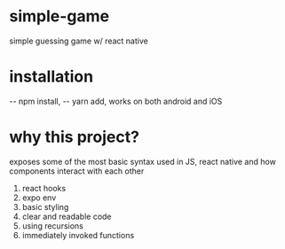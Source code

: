 # simple-game
simple guessing game w/ react native 

# installation
--  npm install,
--  yarn add, 
works on both android and iOS

# why this project?
exposes some of the  most basic syntax used in JS, react native and how components interact with each other
1. react hooks
2. expo env
3. basic styling
4. clear and readable code
5. using recursions
6. immediately invoked functions


